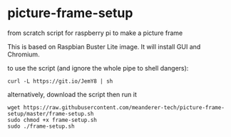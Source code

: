 # picture-frame-setup
from scratch script for raspberry pi to make a picture frame

This is based on Raspbian Buster Lite image. It will install GUI and Chromium. 

to use the script (and ignore the whole pipe to shell dangers):
```
curl -L https://git.io/JemY8 | sh
```

alternatively, download the script then run it
```
wget https://raw.githubusercontent.com/meanderer-tech/picture-frame-setup/master/frame-setup.sh
sudo chmod +x frame-setup.sh
sudo ./frame-setup.sh
```
